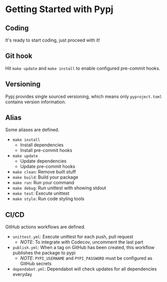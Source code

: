 # Getting Started with Pypj

## Coding

It's ready to start coding, just proceed with it!

## Git hook

Hit `make update` and `make install` to enable configured pre-commit hooks.

## Versioning

Pypj provides single sourced versioning, which means only `pyproject.toml` contains version information.

## Alias

Some aliases are defined.

- `make install`
  - Install dependencies
  - Install pre-commit hooks
- `make update`
  - Update dependencies
  - Update pre-commit hooks
- `make clean`: Remove built stuff
- `make build`: Build your package
- `make run`: Run your command
- `make debug`: Run unittest with showing stdout
- `make test`: Execute unittest
- `make style`: Run code styling tools

## CI/CD

GitHub actions workflows are defined.

- `unittest.yml`: Execute unittest for each push, pull request
  - _NOTE_: To integrate with Codecov, uncomment the last part
- `publish.yml`: When a tag on GitHub has been created, this workflow publishes the package to pypi
  - _NOTE_: `PYPI_USERNAME` and `PYPI_PASSWORD` must be configured as GitHub secrets
- `dependabot.yml`: Dependabot will check updates for all dependencies everyday
